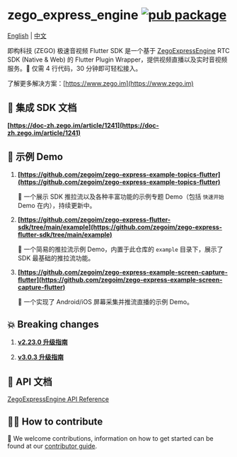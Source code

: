 # zego_express_engine [![pub package](https://img.shields.io/pub/v/zego_express_engine.svg)](https://pub.dartlang.org/packages/zego_express_engine)

[English](https://github.com/zegoim/zego-express-flutter-sdk/blob/main/README.md) | [中文](https://github.com/zegoim/zego-express-flutter-sdk/blob/main/README_zh.md)

即构科技 (ZEGO) 极速音视频 Flutter SDK 是一个基于 [ZegoExpressEngine](https://doc-zh.zego.im/zh/693.html) RTC SDK (Native & Web) 的 Flutter Plugin Wrapper，提供视频直播以及实时音视频服务。🚀 仅需 4 行代码，30 分钟即可轻松接入。

了解更多解决方案：[https://www.zego.im](https://www.zego.im)

## 📝 集成 SDK 文档

**[https://doc-zh.zego.im/article/1241](https://doc-zh.zego.im/article/1241)**

## 🚀 示例 Demo

1. **[https://github.com/zegoim/zego-express-example-topics-flutter](https://github.com/zegoim/zego-express-example-topics-flutter)**

    🧬 一个展示 SDK 推拉流以及各种丰富功能的示例专题 Demo（包括 `快速开始` Demo 在内），持续更新中。

2. **[https://github.com/zegoim/zego-express-flutter-sdk/tree/main/example](https://github.com/zegoim/zego-express-flutter-sdk/tree/main/example)**

    🧪 一个简易的推拉流示例 Demo，内置于此仓库的 `example` 目录下，展示了 SDK 最基础的推拉流功能。

3. **[https://github.com/zegoim/zego-express-example-screen-capture-flutter](https://github.com/zegoim/zego-express-example-screen-capture-flutter)**

    📲 一个实现了 Android/iOS 屏幕采集并推流直播的示例 Demo。

## 💥 Breaking changes

1. **[v2.23.0 升级指南](./doc/v2.23.0_upgrade_guide_zh.md)**

2. **[v3.0.3 升级指南](./doc/v3.0.3_upgrade_guide_zh.md)**

## 🔗 API 文档

[ZegoExpressEngine API Reference](https://pub.dev/documentation/zego_express_engine/latest/zego_express_engine/ZegoExpressEngine-class.html)

## 🧑‍💻 How to contribute

🎉 We welcome contributions, information on how to get started can be found at our [contributor guide](CONTRIBUTING.md).
